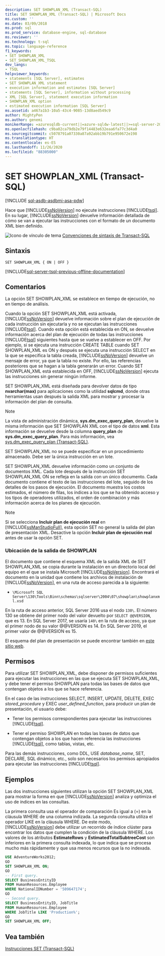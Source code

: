 ```yaml
---
description: SET SHOWPLAN_XML (Transact-SQL)
title: SET SHOWPLAN_XML (Transact-SQL) | Microsoft Docs
ms.custom: ''
ms.date: 03/09/2018
ms.prod: sql
ms.prod_service: database-engine, sql-database
ms.reviewer: ''
ms.technology: t-sql
ms.topic: language-reference
f1_keywords:
- SET SHOWPLAN_XML
- SET_SHOWPLAN_XML_TSQL
dev_langs:
- TSQL
helpviewer_keywords:
- statements [SQL Server], estimates
- SET SHOWPLAN_XML statement
- execution information and estimates [SQL Server]
- statements [SQL Server], information without processing
- XML [SQL Server], statement execution information
- SHOWPLAN_XML option
- estimated execution information [SQL Server]
ms.assetid: a467a1b3-10a5-43c4-9085-13d8aed549c9
author: MightyPen
ms.author: genemi
monikerRange: =azuresqldb-current||=azure-sqldw-latest||>=sql-server-2016||=sqlallproducts-allversions||>=sql-server-linux-2017||=azuresqldb-mi-current
ms.openlocfilehash: c9ba02ca79db2e79f14483e632eaa6fa77c3d4a0
ms.sourcegitcommit: c5078791a07330a87a92abb19b791e950672e198
ms.translationtype: HT
ms.contentlocale: es-ES
ms.lasthandoff: 11/26/2020
ms.locfileid: "88305000"
---
```

# <a name="set-showplan_xml-transact-sql"></a>SET SHOWPLAN_XML (Transact-SQL)

[!INCLUDE [sql-asdb-asdbmi-asa-pdw](../../includes/applies-to-version/sql-asdb-asdbmi-asa.md)]

Hace que [!INCLUDE[ssNoVersion](../../includes/ssnoversion-md.md)] no ejecute instrucciones [!INCLUDE[tsql](../../includes/tsql-md.md)]. En su lugar, [!INCLUDE[ssNoVersion](../../includes/ssnoversion-md.md)] devuelve información detallada de cómo se van a ejecutar las instrucciones con el formato de un documento XML bien definido.

![Icono de vínculo de tema](../../database-engine/configure-windows/media/topic-link.gif "Icono de vínculo de tema") [Convenciones de sintaxis de Transact-SQL](../../t-sql/language-elements/transact-sql-syntax-conventions-transact-sql.md)

## <a name="syntax"></a>Sintaxis

```syntaxsql
SET SHOWPLAN_XML { ON | OFF }
```

[!INCLUDE[sql-server-tsql-previous-offline-documentation](../../includes/sql-server-tsql-previous-offline-documentation.md)]

## <a name="remarks"></a>Comentarios

La opción SET SHOWPLAN_XML se establece en tiempo de ejecución, no en tiempo de análisis.

Cuando la opción SET SHOWPLAN_XML está activada, [!INCLUDE[ssNoVersion](../../includes/ssnoversion-md.md)] devuelve información sobre el plan de ejecución de cada instrucción sin ejecutarla y no se ejecutan las instrucciones [!INCLUDE[tsql](../../includes/tsql-md.md)]. Cuando esta opción está establecida en ON, se devuelve información acerca del plan de ejecución de todas las instrucciones [!INCLUDE[tsql](../../includes/tsql-md.md)] siguientes hasta que se vuelve a establecer en OFF. Por ejemplo, si se ejecuta una instrucción CREATE TABLE cuando SET SHOWPLAN_XML es ON y después se ejecuta una instrucción SELECT en la que se especifica la tabla creada, [!INCLUDE[ssNoVersion](../../includes/ssnoversion-md.md)] devuelve un mensaje de error, ya que la tabla no existe. Por ello, las referencias posteriores que se hagan a la tabla generarán un error. Cuando SET SHOWPLAN_XML está establecida en OFF, [!INCLUDE[ssNoVersion](../../includes/ssnoversion-md.md)] ejecuta las instrucciones sin generar ningún informe.

SET SHOWPLAN_XML está diseñada para devolver datos de tipo **nvarchar(max)** para aplicaciones como la utilidad **sqlcmd**, donde otras herramientas usan después la salida XML para mostrar y procesar la información del plan de consulta.

> [!NOTE]
> La vista de administración dinámica, **sys.dm_exec_query_plan**, devuelve la misma información que SET SHOWPLAN XML con el tipo de datos **xml**. Esta información se devuelve desde la columna **query_plan** de **sys.dm_exec_query_plan**. Para más información, vea [sys.dm_exec_query_plan &#40;Transact-SQL&#41;](../../relational-databases/system-dynamic-management-views/sys-dm-exec-query-plan-transact-sql.md).

SET SHOWPLAN_XML no se puede especificar en un procedimiento almacenado. Debe ser la única instrucción en un lote.

SET SHOWPLAN_XML devuelve información como un conjunto de documentos XML. Cada lote después de la instrucción SET SHOWPLAN_XML ON se refleja en la salida con un único documento. Cada documento contiene el texto de las instrucciones del lote, seguido de los detalles de los pasos de ejecución. El documento muestra los costos estimados, el número de filas, los índices a los que se ha obtenido acceso y los tipos de operadores utilizados, el orden de combinación y más información acerca de los planes de ejecución.

> [!NOTE]
> Si se selecciona **Incluir plan de ejecución real** en [!INCLUDE[ssManStudioFull](../../includes/ssmanstudiofull-md.md)], esta opción SET no general la salida del plan de presentación XML. Desactive la opción **Incluir plan de ejecución real** antes de usar la opción SET.

### <a name="location-of-showplan-output"></a>Ubicación de la salida de SHOWPLAN

El documento que contiene el esquema XML de la salida XML de SET SHOWPLAN_XML se copia durante la instalación en un directorio local del equipo en el que se instala Microsoft [!INCLUDE[ssNoVersion](../../includes/ssnoversion-md.md)]. Encontrará el documento en la unidad que contiene los archivos de instalación de [!INCLUDE[ssNoVersion](../../includes/ssnoversion-md.md)], en una ruta de acceso parecida a la siguiente:

- `\Microsoft SQL Server\130\Tools\Binn\schemas\sqlserver\2004\07\showplan\showplanxml.xsd`

En la ruta de acceso anterior, SQL Server 2016 usa el nodo `130\`. El número 130 se obtiene del primer nodo del valor devuelto por `SELECT @@VERSION`, que es 13. En SQL Server 2017, se usaría `140\` en la ruta de acceso, ya que el primer nodo de su valor @@VERSION es 14. En SQL Server 2019, el primer valor de @@VERSION es 15.

El esquema del plan de presentación se puede encontrar también en [este sitio web](https://go.microsoft.com/fwlink/?linkid=43100&clcid=0x409).

## <a name="permissions"></a>Permisos

Para utilizar SET SHOWPLAN_XML, debe disponer de permisos suficientes para ejecutar las instrucciones en las que se ejecuta SET SHOWPLAN_XML, y debe tener el permiso SHOWPLAN para todas las bases de datos que contengan objetos a los que se hace referencia.

En el caso de las instrucciones SELECT, INSERT, UPDATE, DELETE, EXEC *stored_procedure* y EXEC *user_defined_function*, para producir un plan de presentación, el usuario debe:

- Tener los permisos correspondientes para ejecutar las instrucciones [!INCLUDE[tsql](../../includes/tsql-md.md)].

- Tener el permiso SHOWPLAN en todas las bases de datos que contengan objetos a los que hacen referencia las instrucciones [!INCLUDE[tsql](../../includes/tsql-md.md)], como tablas, vistas, etc.

Para las demás instrucciones, como DDL, USE *database_name*, SET, DECLARE, SQL dinámico, etc., solo son necesarios los permisos apropiados para ejecutar las instrucciones [!INCLUDE[tsql](../../includes/tsql-md.md)].

## <a name="examples"></a>Ejemplos

Las dos instrucciones siguientes utilizan la opción SET SHOWPLAN_XML para mostrar la forma en que [!INCLUDE[ssNoVersion](../../includes/ssnoversion-md.md)] analiza y optimiza el uso de índices en las consultas.

La primera consulta usa el operador de comparación Es igual a (=) en la cláusula WHERE de una columna indizada. La segunda consulta utiliza el operador LIKE en la cláusula WHERE. De este modo, [!INCLUDE[ssNoVersion](../../includes/ssnoversion-md.md)] debe utilizar un recorrido de índice clúster para encontrar los datos que cumplen la condición de la cláusula WHERE. Los valores de los atributos **EstimateRows** y **EstimatedTotalSubtreeCost** son inferiores en la primera consulta indexada, lo que indica que se procesa mucho más rápidamente y que usa menos recursos que la no indexada.

```sql
USE AdventureWorks2012;
GO
SET SHOWPLAN_XML ON;
GO
-- First query.
SELECT BusinessEntityID
FROM HumanResources.Employee
WHERE NationalIDNumber = '509647174';
GO
-- Second query.
SELECT BusinessEntityID, JobTitle
FROM HumanResources.Employee
WHERE JobTitle LIKE 'Production%';
GO
SET SHOWPLAN_XML OFF;
```

## <a name="see-also"></a>Vea también

[Instrucciones SET &#40;Transact-SQL&#41;](../../t-sql/statements/set-statements-transact-sql.md)
